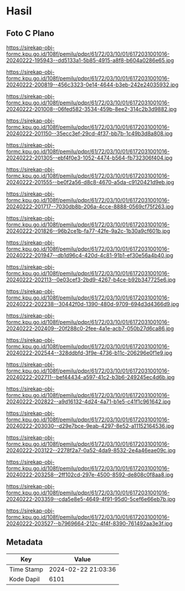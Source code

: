 # Hasil

## Foto C Plano

https://sirekap-obj-formc.kpu.go.id/108f/pemilu/pdpr/61/72/03/10/01/6172031001016-20240222-195943--dd5133a1-5b85-4915-a8f8-b604a0286e65.jpg

https://sirekap-obj-formc.kpu.go.id/108f/pemilu/pdpr/61/72/03/10/01/6172031001016-20240222-200819--456c3323-0e14-4644-b3eb-242e24035932.jpg

https://sirekap-obj-formc.kpu.go.id/108f/pemilu/pdpr/61/72/03/10/01/6172031001016-20240222-201008--06fed582-3534-459b-8ee2-314c2b3d9882.jpg

https://sirekap-obj-formc.kpu.go.id/108f/pemilu/pdpr/61/72/03/10/01/6172031001016-20240222-201150--35ecc3ef-29cd-4f37-bb7b-1c49b3d8a808.jpg

https://sirekap-obj-formc.kpu.go.id/108f/pemilu/pdpr/61/72/03/10/01/6172031001016-20240222-201305--ebf4f0e3-1052-4474-b564-fb732306f404.jpg

https://sirekap-obj-formc.kpu.go.id/108f/pemilu/pdpr/61/72/03/10/01/6172031001016-20240222-201555--be0f2a56-d8c8-4670-a5da-c9120421d9eb.jpg

https://sirekap-obj-formc.kpu.go.id/108f/pemilu/pdpr/61/72/03/10/01/6172031001016-20240222-201717--7030db8b-206a-4cce-8888-0569cf75f263.jpg

https://sirekap-obj-formc.kpu.go.id/108f/pemilu/pdpr/61/72/03/10/01/6172031001016-20240222-201826--96b2ce1b-fa77-42fe-9a2c-1b30a9cf601b.jpg

https://sirekap-obj-formc.kpu.go.id/108f/pemilu/pdpr/61/72/03/10/01/6172031001016-20240222-201947--db1d96c4-420d-4c81-91b1-ef30e56a4b40.jpg

https://sirekap-obj-formc.kpu.go.id/108f/pemilu/pdpr/61/72/03/10/01/6172031001016-20240222-202113--0e03cef3-2bd9-4267-b4ce-b92b347725e6.jpg

https://sirekap-obj-formc.kpu.go.id/108f/pemilu/pdpr/61/72/03/10/01/6172031001016-20240222-202238--30442f0d-1390-480d-9709-694d3d4366d9.jpg

https://sirekap-obj-formc.kpu.go.id/108f/pemilu/pdpr/61/72/03/10/01/6172031001016-20240222-202409--20f288c0-2fee-4a1e-acb7-050b27d6ca86.jpg

https://sirekap-obj-formc.kpu.go.id/108f/pemilu/pdpr/61/72/03/10/01/6172031001016-20240222-202544--328ddbfd-3f9e-4736-b11c-206296e0f1e9.jpg

https://sirekap-obj-formc.kpu.go.id/108f/pemilu/pdpr/61/72/03/10/01/6172031001016-20240222-202711--bef44434-a597-41c2-b3b6-249245ec4d6b.jpg

https://sirekap-obj-formc.kpu.go.id/108f/pemilu/pdpr/61/72/03/10/01/6172031001016-20240222-202822--a9d16132-4d24-4a71-b1e5-c41f1c961642.jpg

https://sirekap-obj-formc.kpu.go.id/108f/pemilu/pdpr/61/72/03/10/01/6172031001016-20240222-203030--d29e7bce-9eab-4297-8e52-a11152164536.jpg

https://sirekap-obj-formc.kpu.go.id/108f/pemilu/pdpr/61/72/03/10/01/6172031001016-20240222-203122--2278f2a7-0a52-4da9-8532-2e4a46eae09c.jpg

https://sirekap-obj-formc.kpu.go.id/108f/pemilu/pdpr/61/72/03/10/01/6172031001016-20240222-203258--2ff102cd-297e-4500-8592-de808c0f8aa8.jpg

https://sirekap-obj-formc.kpu.go.id/108f/pemilu/pdpr/61/72/03/10/01/6172031001016-20240222-203359--cda5e8e5-4649-4f91-95d0-5cef6e66eb7b.jpg

https://sirekap-obj-formc.kpu.go.id/108f/pemilu/pdpr/61/72/03/10/01/6172031001016-20240222-203527--b7969664-212c-4f4f-8390-761492aa3e3f.jpg


## Metadata

| Key        | Value               |
| ---------- | ------------------- |
| Time Stamp | 2024-02-22 21:03:36 |
| Kode Dapil | 6101                |



